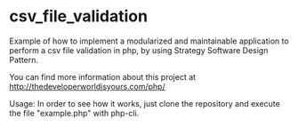 csv_file_validation
===================

Example of how to implement a modularized and maintainable application to perform a csv file validation in php, by using Strategy Software Design Pattern.

You can find more information about this project at http://thedeveloperworldisyours.com/php/

Usage:
In order to see how it works, just clone the repository and execute the file "example.php" with php-cli.
